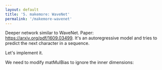 ```yaml
---
layout: default
title: '5. makemore: WaveNet'
permalink: '/makemore-wavenet'
---
```


Deeper network similar to WaveNet. Paper: https://arxiv.org/pdf/1609.03499. It's an autoregressive model and tries to predict the next character in a sequence.

Let's implement it.

We need to modify matMulBias to ignore the inner dimensions:

<script data-src="utils.js">
import { random, transpose } from './1-bigram-utils.js';
import { matMul, FloatMatrix, createFloatMatrix, Value } from './3-0-makemore-MLP-utils.js';

Value.addOperation( 'matMulBiasBroadcast', async ( A, B, bias ) => {
    const K = A.shape.at(-1);
    const restDims = A.shape.slice(0, -1);
    const [k2, N] = B.shape;

    if (K !== k2) {
        throw new Error(`Shape mismatch: A.shape=[${A.shape}], B.shape=[${B.shape}]`);
    }

    const restSize = restDims.reduce((a, b) => a * b, 1);
    const flatA = new FloatMatrix(A).reshape( [restSize, K] );
    const result = new FloatMatrix(await matMul(flatA, B)).reshape( [...restDims, N] );

    if ( bias ) {
        if ( N !== bias.length ) {
            throw new Error('Bias vector dimension does not match the resulting matrix rows.');
        }

        // Add the biases to every row.
        for ( let m_ = restSize; m_--; ) {
            for ( let n_ = N; n_--; ) {
                result[ m_ * N + n_ ] += bias[ n_ ];
            }
        }
    }

    return [
        result,
        async ( grad ) => {
            const flatGrad = new FloatMatrix(grad).reshape( [restSize, N] );
            const flatGradA = await matMul(flatGrad, transpose(B));
            const flatGradB = await matMul(transpose(flatA), flatGrad);
            const out = [
                new FloatMatrix(flatGradA).reshape( [...restDims, K] ),
                new FloatMatrix(flatGradB).reshape( [K, N] )
            ];
            if ( bias ) {
                const biasGrad = createFloatMatrix( [ N ] );
                for ( let m_ = restSize; m_--; ) {
                    for ( let n_ = N; n_--; ) {
                        biasGrad[ n_ ] += grad[ m_ * N + n_ ];
                    }
                }
                out.push( biasGrad );
            }
            return out;
        },
    ];
} );

// print( (await matMulBroadcast( new FloatMatrix( random, [ 4, 5, 80 ] ), new FloatMatrix( random, [ 80, 200 ] ) ) ).shape ) // [ 4, 5, 200 ];
</script>

<script>
import { random } from './1-bigram-utils.js';
import { buildDataSet, shuffle, Value, createFloatMatrix, miniBatch, createLossesGraph } from './3-0-makemore-MLP-utils.js';
const response = await fetch('https://raw.githubusercontent.com/karpathy/makemore/master/names.txt');
const text = await response.text();
const names = text.split('\n');
const indexToCharMap = [ '.', ...new Set( names.join('') ) ].sort();
const vocabSize = indexToCharMap.length;
const stringToCharMap = {};

for ( let i = indexToCharMap.length; i--; ) {
    stringToCharMap[ indexToCharMap[ i ] ] = i;
}

shuffle( names );

// Hyperparameters
const nEmbed = 10;
const blockSize = 8;
const nHidden = 68;

const n1 = Math.floor( names.length * 0.8 );
const n2 = Math.floor( names.length * 0.9 );
const [ Xtr, Ytr ] = buildDataSet( names.slice( 0, n1 ), stringToCharMap, blockSize );
const [ Xdev, Ydev ] = buildDataSet( names.slice( n1, n2 ), stringToCharMap, blockSize );
const [ Xte, Yte ] = buildDataSet( names.slice( n2 ), stringToCharMap, blockSize );

</script>

<script data-src="utils.js">
export class FlattenConsecutive {
    constructor( n ) {
        this.n = n;
    }
    apply( X ) {
        return X.reshape( ( [ b, t, c ] ) => {
            return t / this.n === 1 ? [ b, c * this.n ] : [ b, t / this.n, c * this.n ];
        });
    }
    params() {
        return [];
    }
}
export class LinearBroadcast {
    constructor( fan_in, fan_out, bias = true ) {
        this.weight = new Value( createFloatMatrix( [ fan_in, fan_out ], () => random() / fan_in ** 0.5 ) );
        if ( bias ) {
            this.bias = new Value( createFloatMatrix( [ fan_out ], () => 0 ) );
        }
    }
    apply( X ) {
        return X.matMulBiasBroadcast( this.weight, this.bias );
    }
    params() {
        return this.bias ? [ this.weight, this.bias ] : [ this.weight ];
    }
}
</script>

<script>
import { Linear, BatchNorm1d, Tanh, Embedding, Flatten, Sequential } from './3-4-layer-organisation-utils.js';
export { default as Plotly } from 'https://cdn.jsdelivr.net/npm/plotly.js-dist@2.26.2/+esm';

const model = new Sequential([
    new Embedding( vocabSize, nEmbed ),
    new FlattenConsecutive( 2 ), new LinearBroadcast( nEmbed * 2, nHidden ), new BatchNorm1d( nHidden ), new Tanh(),
    new FlattenConsecutive( 2 ), new LinearBroadcast( nHidden * 2, nHidden ), new BatchNorm1d( nHidden ), new Tanh(),
    new FlattenConsecutive( 2 ), new LinearBroadcast( nHidden * 2, nHidden ), new BatchNorm1d( nHidden ), new Tanh(),
    new LinearBroadcast( nHidden, vocabSize ),
]);

// Scale down weights to 0.01 to be less confident.
for (let w = model.layers.at(-1).weight.data, i = w.length; i--;) w[i] *= 0.1;

print( model.params(), 'Parameters' );
print( model.params().reduce( ( acc, param ) => acc + param.data.length, 0 ), 'Number of parameters' );

const batchLosses = [];
const losses = [];
const batchSize = 64;
</script>

<script>
const graph = document.createElement( 'div' );
print(graph);
for ( let i = 0; i < 200; i++ ) {
    const [ Xbatch, Ybatch ] = miniBatch( Xtr, Ytr, batchSize );
    const logits = model.apply( Xbatch );
    const loss = logits.softmaxCrossEntropy( Ybatch );
    await loss.forward();
    console.log(loss.data);
    batchLosses.push( loss.data );

    await loss.backward();
    const learningRate = batchLosses.length < 2000 ? 0.1 : 0.01;
    for ( const param of model.params() ) {
        for ( let i = param.data.length; i--; ) {
            param.data[ i ] -= learningRate * param.grad[ i ];
        }
    }

    if ( batchLosses.length % 100 === 0 ) {
        // Take the mean of the last 100 losses.
        const meanLoss = batchLosses.slice( -100 ).reduce( ( acc, curr ) => acc + curr, 0 ) / 100;
        losses.push( meanLoss );
    }

    await createLossesGraph( graph, batchLosses, losses );
}
</script>



